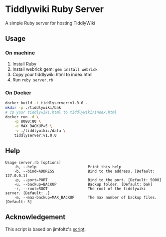 # Tiddlywiki Ruby Server
A simple Ruby server for hosting TiddlyWiki

## Usage

### On machine

1. Install Ruby
1. Install webrick gem: `gem install webrick`
1. Copy your tiddlywiki.html to index.html
1. Run `ruby server.rb`

### On Docker

```bash
docker build -t tiddlyserver:v1.0.0 .
mkdir -p ./tiddlywiki/bak
# cp your tiddlywiki.html to tiddlywiki/index.html
docker run -d \
    -p 8080:80 \
    -e MAX_BACKUP=5 \
    -v ./tiddlywiki:/data \
    tiddlyserver:v1.0.0
```

## Help

```
Usage server.rb [options]
    -h, --help                       Print this help
    -b, --bind=ADDRESS               Bind to the address. [Default: 127.0.0.1]
    -p, --port=PORT                  Bind to the port. [Default: 5000]
    -u, --backup=BACKUP              Backup folder. [Default: bak]
    -r, --root=ROOT                  The root of the tiddlywiki server. [Default: .]
    -m, --max-backup=MAX_BACKUP      The max number of backup files. [Default: 5]
```

## Acknowledgement

This script is based on jimfoltz's [script](https://gist.github.com/jimfoltz/ee791c1bdd30ce137bc23cce826096da).
